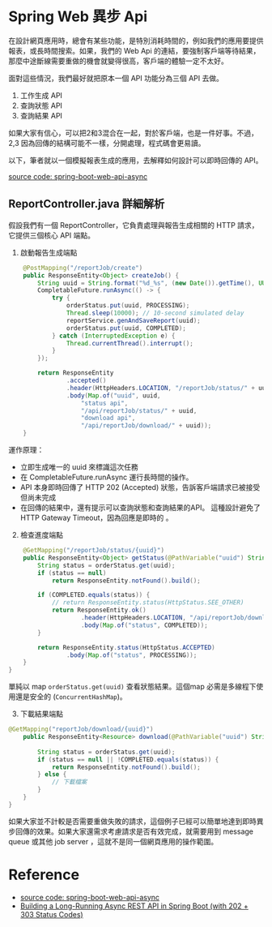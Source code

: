 # Spring Web 異步 Api
在設計網頁應用時，總會有某些功能，是特別消耗時間的，例如我們的應用要提供報表，或長時間搜索。如果，我們的 Web Api 的連結，要強制客戶端等待結果，那麼中途斷線需要重做的機會就變得很高，客戶端的體驗一定不太好。

面對這些情況，我們最好就把原本一個 API 功能分為三個 API 去做。

1. 工作生成 API
2. 查詢狀態 API
3. 查詢結果 API

如果大家有信心，可以把2和3混合在一起，對於客戶端，也是一件好事。不過，2,3 因為回傳的結構可能不一樣，分開處理，程式碼會更易讀。

以下，筆者就以一個模擬報表生成的應用，去解釋如何設計可以即時回傳的 API。

[source code: spring-boot-web-api-async](https://github.com/macauyeah/spring-boot-demo/tree/main/spring-boot-tutorial/spring-boot-web-api-async)

## ReportController.java 詳細解析

假設我們有一個 ReportController，它負責處理與報告生成相關的 HTTP 請求，它提供三個核心 API 端點。

1. 啟動報告生成端點

```java
    @PostMapping("/reportJob/create")
    public ResponseEntity<Object> createJob() {
        String uuid = String.format("%d_%s", (new Date()).getTime(), UUID.randomUUID().toString());
        CompletableFuture.runAsync(() -> {
            try {
                orderStatus.put(uuid, PROCESSING);
                Thread.sleep(10000); // 10-second simulated delay
                reportService.genAndSaveReport(uuid);
                orderStatus.put(uuid, COMPLETED);
            } catch (InterruptedException e) {
                Thread.currentThread().interrupt();
            }
        });

        return ResponseEntity
                .accepted()
                .header(HttpHeaders.LOCATION, "/reportJob/status/" + uuid)
                .body(Map.of("uuid", uuid, 
                    "status api",
                    "/api/reportJob/status/" + uuid, 
                    "download api",
                    "/api/reportJob/download/" + uuid));
    }

```

運作原理：

- 立即生成唯一的 uuid 來標識這次任務
- 在 CompletableFuture.runAsync 運行長時間的操作。
- API 本身即時回傳了 HTTP 202 (Accepted) 狀態，告訴客戶端請求已被接受但尚未完成
- 在回傳的結果中，還有提示可以查詢狀態和查詢結果的API。
這種設計避免了 HTTP Gateway Timeout，因為回應是即時的 。

2. 檢查進度端點

```java
    @GetMapping("/reportJob/status/{uuid}")
    public ResponseEntity<Object> getStatus(@PathVariable("uuid") String uuid) {
        String status = orderStatus.get(uuid);
        if (status == null)
            return ResponseEntity.notFound().build();

        if (COMPLETED.equals(status)) {
            // return ResponseEntity.status(HttpStatus.SEE_OTHER)
            return ResponseEntity.ok()
                    .header(HttpHeaders.LOCATION, "/api/reportJob/download/" + uuid)
                    .body(Map.of("status", COMPLETED));
        }

        return ResponseEntity.status(HttpStatus.ACCEPTED)
                .body(Map.of("status", PROCESSING));
    }
}
```

單純以 map `orderStatus.get(uuid)` 查看狀態結果。這個map 必需是多線程下使用還是安全的 (`ConcurrentHashMap`)。

3. 下載結果端點

```java
@GetMapping("reportJob/download/{uuid}")
    public ResponseEntity<Resource> download(@PathVariable("uuid") String uuid) {
        
        String status = orderStatus.get(uuid);
        if (status == null || !COMPLETED.equals(status)) {
            return ResponseEntity.notFound().build();
        } else {
            // 下載檔案
        }
    }
}
```

如果大家並不計較是否需要重做失敗的請求，這個例子已經可以簡單地達到即時異步回傳的效果。如果大家還需求考慮請求是否有效完成，就需要用到 message queue 或其他 job server ，這就不是同一個網頁應用的操作範圍。

# Reference
- [source code: spring-boot-web-api-async](https://github.com/macauyeah/spring-boot-demo/tree/main/spring-boot-tutorial/spring-boot-web-api-async)
- [Building a Long-Running Async REST API in Spring Boot (with 202 + 303 Status Codes)](https://medium.com/@arun.badhai/building-a-long-running-async-rest-api-in-spring-boot-with-202-303-status-codes-5b3b46d5ccc6)